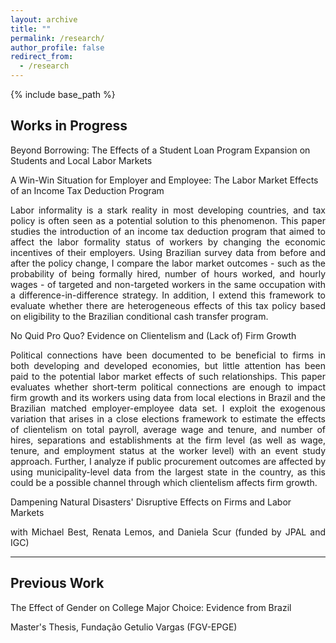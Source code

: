 ```yaml
---
layout: archive
title: ""
permalink: /research/
author_profile: false
redirect_from:
  - /research
---
```


{% include base_path %}

## Works in Progress

Beyond Borrowing: The Effects of a Student Loan Program Expansion on Students and Local Labor Markets    

A Win-Win Situation for Employer and Employee: The Labor Market Effects of an Income Tax Deduction Program 
<div style = "text-align: justify; font-size: 14px; class: italic">Labor informality is a stark reality in most developing countries, and tax policy is often seen as a potential solution to this phenomenon. This paper studies the introduction of an income tax deduction program that aimed to affect the labor formality status of workers by changing the economic incentives of their employers. Using Brazilian survey data from before and after the policy change, I compare the labor market outcomes - such as the probability of being formally hired, number of hours worked, and hourly wages - of targeted and non-targeted workers in the same occupation with a difference-in-difference strategy. In addition, I extend this framework to evaluate whether there are heterogeneous effects of this tax policy based on eligibility to the Brazilian conditional cash transfer program.</div>    

No Quid Pro Quo? Evidence on Clientelism and (Lack of) Firm Growth 
<div style = "text-align: justify; font-size: 14px; class: italic">Political connections have been documented to be beneficial to firms in both developing and developed economies, but little attention has been paid to the potential labor market effects of such relationships. This paper evaluates whether short-term political connections are enough to impact firm growth and its workers using data from local elections in Brazil and the Brazilian matched employer-employee data set. I exploit the exogenous variation that arises in a close elections framework to estimate the effects of clientelism on total payroll, average wage and tenure, and number of hires, separations and establishments at the firm level (as well as wage, tenure, and employment status at the worker level) with an event study approach. Further, I analyze if public procurement outcomes are affected by using municipality-level data from the largest state in the country, as this could be a possible channel through which clientelism affects firm growth.</div>    

Dampening Natural Disasters' Disruptive Effects on Firms and Labor Markets 
<div style = "text-align: justify; font-size: 14px; class: italic">with Michael Best, Renata Lemos, and Daniela Scur (funded by JPAL and IGC)</div>

---

## Previous Work

The Effect of Gender on College Major Choice: Evidence from Brazil 
<div style = "text-align: justify; font-size: 14px; class: italic">Master's Thesis, Fundação Getulio Vargas (FGV-EPGE)</div>
